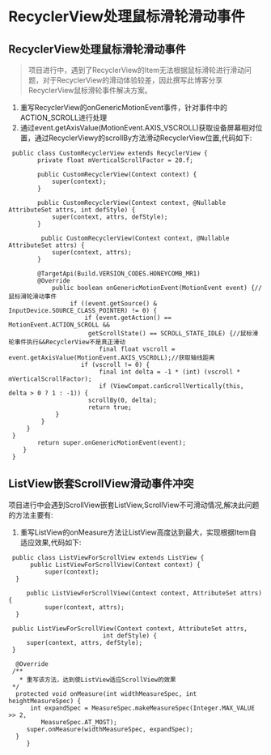 # RecyclerView处理鼠标滑轮滑动事件

## RecyclerView处理鼠标滑轮滑动事件

> 项目进行中，遇到了RecyclerView的Item无法根据鼠标滑轮进行滑动问题，对于RecyclerView的滑动体验较差，因此撰写此博客分享RecyclerView鼠标滑轮事件解决方案。

1.  重写RecyclerView的onGenericMotionEvent事件，针对事件中的ACTION_SCROLL进行处理 
2.  通过event.getAxisValue(MotionEvent.AXIS_VSCROLL)获取设备屏幕相对位置，通过RecyclerViewy的scrollBy方法滑动RecyclerView位置,代码如下:  

```plain
 public class CustomRecyclerView extends RecyclerView {
 		private float mVerticalScrollFactor = 20.f;

 		public CustomRecyclerView(Context context) {
 			super(context);
 		}

 		public CustomRecyclerView(Context context, @Nullable AttributeSet attrs, int defStyle) {
 			super(context, attrs, defStyle);
 		}

 		 public CustomRecyclerView(Context context, @Nullable AttributeSet attrs) {
 			super(context, attrs);
 		}

 	 	@TargetApi(Build.VERSION_CODES.HONEYCOMB_MR1)
 	 	@Override
 			public boolean onGenericMotionEvent(MotionEvent event) {//鼠标滑轮滑动事件
				 if ((event.getSource() & InputDevice.SOURCE_CLASS_POINTER) != 0) {
    				 if (event.getAction() == MotionEvent.ACTION_SCROLL &&
           			  getScrollState() == SCROLL_STATE_IDLE) {//鼠标滑轮事件执行&&RecyclerView不是真正滑动
        				 final float vscroll = event.getAxisValue(MotionEvent.AXIS_VSCROLL);//获取轴线距离
         			if (vscroll != 0) {
            			 final int delta = -1 * (int) (vscroll * mVerticalScrollFactor);
            			 if (ViewCompat.canScrollVertically(this, delta > 0 ? 1 : -1)) {
               		  scrollBy(0, delta);
               		  return true;
             }
         }
     }
 }
 		return super.onGenericMotionEvent(event);
 	}
 }
```

## ListView嵌套ScrollView滑动事件冲突

项目进行中会遇到ScrollView嵌套ListView,ScrollView不可滑动情况,解决此问题的方法主要有:

1.  重写ListView的onMeasure方法让ListView高度达到最大，实现根据Item自适应效果,代码如下:  

```plain
 public class ListViewForScrollView extends ListView {
      public ListViewForScrollView(Context context) {
          super(context);
  }

     public ListViewForScrollView(Context context, AttributeSet attrs) {
          super(context, attrs);
  }

 public ListViewForScrollView(Context context, AttributeSet attrs,
                          int defStyle) {
     super(context, attrs, defStyle);
 }

  @Override
 /**
   * 重写该方法，达到使ListView适应ScrollView的效果
 */
  protected void onMeasure(int widthMeasureSpec, int heightMeasureSpec) {
      int expandSpec = MeasureSpec.makeMeasureSpec(Integer.MAX_VALUE >> 2,
         MeasureSpec.AT_MOST);
     super.onMeasure(widthMeasureSpec, expandSpec);
  }
     }
```